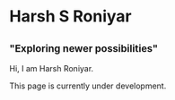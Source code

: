 # Harsh S Roniyar
## <sub>"Exploring newer possibilities"</sub>

Hi, I am Harsh Roniyar.

This page is currently under development.
